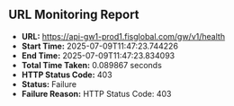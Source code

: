 ## URL Monitoring Report

- **URL:** https://api-gw1-prod1.fisglobal.com/gw/v1/health
- **Start Time:** 2025-07-09T11:47:23.744226
- **End Time:** 2025-07-09T11:47:23.834093
- **Total Time Taken:** 0.089867 seconds
- **HTTP Status Code:** 403
- **Status:** Failure
- **Failure Reason:** HTTP Status Code: 403
